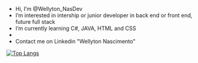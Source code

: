 - Hi, I’m @Wellyton_NasDev
- I’m interested in intership or junior developer in back end or front end, future full stack
- I’m currently learning C#, JAVA, HTML and CSS
- 
- Contact me on Linkedin "Wellyton Nascimento"

[![Top Langs](https://github-readme-stats.vercel.app/api/top-langs/?username=anuraghazra&layout=compact)](https://github.com/anuraghazra/github-readme-stats)
